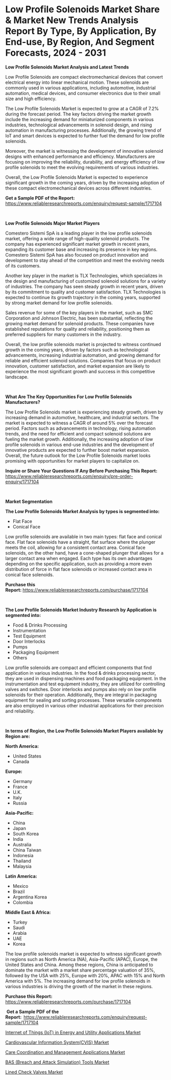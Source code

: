 <p><h1>Low Profile Solenoids Market Share & Market New Trends Analysis Report By Type, By Application, By End-use, By Region, And Segment Forecasts, 2024 - 2031</h1></p><p><strong>Low Profile Solenoids Market Analysis and Latest Trends</strong></p>
<p><p>Low Profile Solenoids are compact electromechanical devices that convert electrical energy into linear mechanical motion. These solenoids are commonly used in various applications, including automotive, industrial automation, medical devices, and consumer electronics due to their small size and high efficiency.</p><p>The Low Profile Solenoids Market is expected to grow at a CAGR of 7.2% during the forecast period. The key factors driving the market growth include the increasing demand for miniaturized components in various industries, technological advancements in solenoid design, and rising automation in manufacturing processes. Additionally, the growing trend of IoT and smart devices is expected to further fuel the demand for low profile solenoids.</p><p>Moreover, the market is witnessing the development of innovative solenoid designs with enhanced performance and efficiency. Manufacturers are focusing on improving the reliability, durability, and energy efficiency of low profile solenoids to meet the evolving requirements of various industries.</p><p>Overall, the Low Profile Solenoids Market is expected to experience significant growth in the coming years, driven by the increasing adoption of these compact electromechanical devices across different industries.</p></p>
<p><strong>Get a Sample PDF of the Report:&nbsp;</strong> <a href="https://www.reliableresearchreports.com/enquiry/request-sample/1717104">https://www.reliableresearchreports.com/enquiry/request-sample/1717104</a></p>
<p>&nbsp;</p>
<p><strong>Low Profile Solenoids Major Market Players</strong></p>
<p><p>Comestero Sistemi SpA is a leading player in the low profile solenoids market, offering a wide range of high-quality solenoid products. The company has experienced significant market growth in recent years, expanding its customer base and increasing its presence in key regions. Comestero Sistemi SpA has also focused on product innovation and development to stay ahead of the competition and meet the evolving needs of its customers.</p><p>Another key player in the market is TLX Technologies, which specializes in the design and manufacturing of customized solenoid solutions for a variety of industries. The company has seen steady growth in recent years, driven by its commitment to quality and customer satisfaction. TLX Technologies is expected to continue its growth trajectory in the coming years, supported by strong market demand for low profile solenoids.</p><p>Sales revenue for some of the key players in the market, such as SMC Corporation and Johnson Electric, has been substantial, reflecting the growing market demand for solenoid products. These companies have established reputations for quality and reliability, positioning them as preferred suppliers for many customers in the industry.</p><p>Overall, the low profile solenoids market is projected to witness continued growth in the coming years, driven by factors such as technological advancements, increasing industrial automation, and growing demand for reliable and efficient solenoid solutions. Companies that focus on product innovation, customer satisfaction, and market expansion are likely to experience the most significant growth and success in this competitive landscape.</p></p>
<p>&nbsp;</p>
<p><strong>What Are The Key Opportunities For Low Profile Solenoids Manufacturers?</strong></p>
<p><p>The Low Profile Solenoids market is experiencing steady growth, driven by increasing demand in automotive, healthcare, and industrial sectors. The market is expected to witness a CAGR of around 5% over the forecast period. Factors such as advancements in technology, rising automation trends, and the need for efficient and compact solenoid solutions are fueling the market growth. Additionally, the increasing adoption of low profile solenoids in various end-use industries and the development of innovative products are expected to further boost market expansion. Overall, the future outlook for the Low Profile Solenoids market looks promising with opportunities for market players to capitalize on.</p></p>
<p><strong>Inquire or Share Your Questions If Any Before Purchasing This Report:</strong> <a href="https://www.reliableresearchreports.com/enquiry/pre-order-enquiry/1717104">https://www.reliableresearchreports.com/enquiry/pre-order-enquiry/1717104</a></p>
<p>&nbsp;</p>
<p><strong>Market Segmentation</strong></p>
<p><strong>The Low Profile Solenoids Market Analysis by types is segmented into:</strong></p>
<p><ul><li>Flat Face</li><li>Conical Face</li></ul></p>
<p><p>Low profile solenoids are available in two main types: flat face and conical face. Flat face solenoids have a straight, flat surface where the plunger meets the coil, allowing for a consistent contact area. Conical face solenoids, on the other hand, have a cone-shaped plunger that allows for a larger contact area when engaged. Each type has its own advantages depending on the specific application, such as providing a more even distribution of force in flat face solenoids or increased contact area in conical face solenoids.</p></p>
<p><strong>Purchase this Report:&nbsp;</strong><a href="https://www.reliableresearchreports.com/purchase/1717104">https://www.reliableresearchreports.com/purchase/1717104</a></p>
<p>&nbsp;</p>
<p><strong>The Low Profile Solenoids Market Industry Research by Application is segmented into:</strong></p>
<p><ul><li>Food & Drinks Processing</li><li>Instrumentation</li><li>Test Equipment</li><li>Door Interlocks</li><li>Pumps</li><li>Packaging Equipment</li><li>Others</li></ul></p>
<p><p>Low profile solenoids are compact and efficient components that find application in various industries. In the food & drinks processing sector, they are used in dispensing machines and food packaging equipment. In the instrumentation and test equipment industry, they are utilized for controlling valves and switches. Door interlocks and pumps also rely on low profile solenoids for their operation. Additionally, they are integral in packaging equipment for sealing and sorting processes. These versatile components are also employed in various other industrial applications for their precision and reliability.</p></p>
<p>&nbsp;</p>
<p><strong>In terms of Region, the Low Profile Solenoids Market Players available by Region are:</strong></p>
<p>
    <p> <strong> North America: </strong>
        <ul>
            <li>United States</li>
            <li>Canada</li>
        </ul>
        </p> 
    <p> <strong> Europe: </strong>
        <ul>
            <li>Germany</li>
            <li>France</li>
            <li>U.K.</li>
            <li>Italy</li>
            <li>Russia</li>
        </ul>
        </p> 
    <p> <strong> Asia-Pacific: </strong>
        <ul>
            <li>China</li>
            <li>Japan</li>
            <li>South Korea</li>
            <li>India</li>
            <li>Australia</li>
            <li>China Taiwan</li>
            <li>Indonesia</li>
            <li>Thailand</li>
            <li>Malaysia</li>
        </ul>
        </p> 
    <p> <strong> Latin America: </strong>
        <ul>
            <li>Mexico</li>
            <li>Brazil</li>
            <li>Argentina Korea</li>
            <li>Colombia</li>
        </ul>
        </p> 
    <p> <strong> Middle East & Africa: </strong>
        <ul>
            <li>Turkey</li>
            <li>Saudi</li>
            <li>Arabia</li>
            <li>UAE</li>
            <li>Korea</li>
        </ul>
    </p>
    </p>
<p><p>The low profile solenoids market is expected to witness significant growth in regions such as North America (NA), Asia-Pacific (APAC), Europe, the United States and China. Among these regions, China is anticipated to dominate the market with a market share percentage valuation of 35%, followed by the USA with 25%, Europe with 20%, APAC with 15% and North America with 5%. The increasing demand for low profile solenoids in various industries is driving the growth of the market in these regions.</p></p>
<p><strong>Purchase this Report: </strong><a href="https://www.reliableresearchreports.com/purchase/1717104">https://www.reliableresearchreports.com/purchase/1717104</a></p>
<p>&nbsp;<strong>Get a Sample PDF of the Report:&nbsp;&nbsp;</strong><a href="https://www.reliableresearchreports.com/enquiry/request-sample/1717104">https://www.reliableresearchreports.com/enquiry/request-sample/1717104</a></p>
<p><strong></strong></p>
<p><p><a href="https://medium.com/@aliabrakus/internet-of-things-iot-in-energy-and-utility-applications-market-analysis-and-sze-forecasted-for-15ad8b30119d">Internet of Things (IoT) in Energy and Utility Applications Market</a></p><p><a href="https://medium.com/@aliabrakus/cardiovascular-information-system-cvis-market-analysis-its-cagr-market-segmentation-and-global-998ff696c64c">Cardiovascular Information System(CVIS) Market</a></p><p><a href="https://medium.com/@aliabrakus/care-coordination-and-management-applications-market-exploring-market-share-market-trends-and-1ec89cc9e0c9">Care Coordination and Management Applications Market</a></p><p><a href="https://medium.com/@kathrynlynch04/bas-breach-and-attack-simulation-tools-market-analysis-and-sze-forecasted-for-period-from-2024-to-ccf22408446a">BAS (Breach and Attack Simulation) Tools Market</a></p><p><a href="https://github.com/sonuprakash1/Market-Research-Report-List-1/blob/main/lined-check-valves-market.md">Lined Check Valves Market</a></p></p>